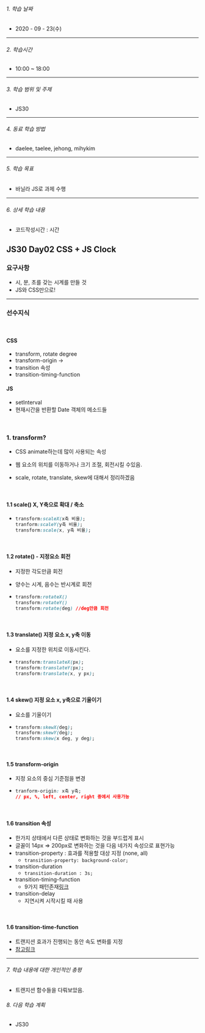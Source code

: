 

###### 1. 학습 날짜

- 2020 - 09 - 23(수)

---

###### 2. 학습시간

- 10:00 ~ 18:00

---

###### 3. 학습 범위 및 주제

- JS30

---

###### 4. 동료 학습 방법 

- daelee, taelee, jehong, mihykim

---

###### 5. 학습 목표 

- 바닐라 JS로 과제 수행

---

###### 6. 상세 학습 내용

- 코드작성시간 :  시간

## JS30 Day02 CSS + JS Clock



### 요구사항

- 시, 분, 초를 갖는 시계를 만들 것
- JS와 CSS만으로!

---

### 선수지식

<br>

#### CSS

- transform, rotate degree
- transform-origin ->
- transition 속성
- transition-timing-function

#### JS

- setInterval
- 현재시간을 반환할 Date 객체의 메소드들

<br>



### 1. transform?

- CSS animate하는데 많이 사용되는 속성
- 웹 요소의 위치를 이동하거나 크기 조절, 회전시킬 수있음.

- scale, rotate, translate, skew에 대해서 정리하겠음

<br>

#### 1.1 scale() X, Y축으로 확대 / 축소

- ```css
  transform:scaleX(x축 비율);
  tranform:scaleY(y축 비율);
  transform:scale(x, y축 비율);
  ```

  

<br>

#### 1.2 rotate() - 지정요소 회전

- 지정한 각도만큼 회전

- 양수는 시계, 음수는 반시계로 회전

- ```css
  transform:rotateX()
  transform:rotateY()
  transform:rotate(deg) //deg만큼 회전
  ```

<br>

#### 1.3 translate() 지정 요소 x, y축 이동

- 요소를 지정한 위치로 이동시킨다.

- ```css
  transform:translateX(px);
  transform:translateY(px);
  transform:translate(x, y px);
  ```

  

<br>

#### 1.4 skew() 지정 요소 x, y축으로 기울이기

- 요소를 기울이기

- ```css
  transform:skewX(deg);
  transform:skewY(deg);
  transform:skew(x deg, y deg);
  ```

  <br>

#### 1.5 transform-origin

- 지정 요소의 중심 기준점을 변경

- ```css
  tranform-origin: x축 y축;
  // px, %, left, center, right 중에서 사용가능
  ```

<br>

#### 1.6 transition 속성

- 한가지 상태에서 다른 상태로 변화하는 것을 부드럽게 표시
- 글꼴이 14px => 200px로 변화하는 것을 다음 네가지 속성으로 표현가능
- transition-property : 효과를 적용할 대상 지정 (none, all)
  - `transition-property: background-color;`
- transition-duration
  - `transition-duration : 3s;`
- transition-timing-function
  - 9가지 패턴존재[링크](https://m.blog.naver.com/PostView.nhn?blogId=skydoor2014&logNo=221149834262&proxyReferer=https:%2F%2Fwww.google.com%2F)
- transition-delay
  - 지연시켜 시작시킬 때 사용

<br>

#### 1.6 transition-time-function

- 트랜지션 효과가 진행되는 동안 속도 변화를 지정
- [참고링크](https://aboooks.tistory.com/383)



---

###### 7. 학습 내용에 대한 개인적인 총평

- 트랜지션 함수들을 다뤄보았음.

###### 8. 다음 학습 계획

- JS30